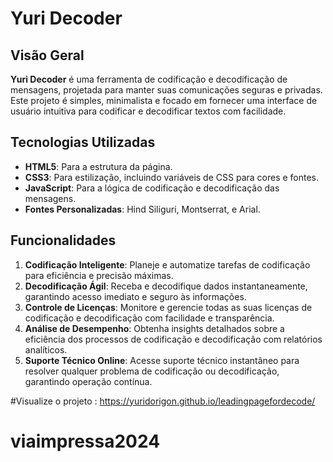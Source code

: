 # Yuri Decoder

## Visão Geral

**Yuri Decoder** é uma ferramenta de codificação e decodificação de mensagens, projetada para manter suas comunicações seguras e privadas. Este projeto é simples, minimalista e focado em fornecer uma interface de usuário intuitiva para codificar e decodificar textos com facilidade.

## Tecnologias Utilizadas

- **HTML5**: Para a estrutura da página.
- **CSS3**: Para estilização, incluindo variáveis de CSS para cores e fontes.
- **JavaScript**: Para a lógica de codificação e decodificação das mensagens.
- **Fontes Personalizadas**: Hind Siliguri, Montserrat, e Arial.

## Funcionalidades

1. **Codificação Inteligente**: Planeje e automatize tarefas de codificação para eficiência e precisão máximas.
2. **Decodificação Ágil**: Receba e decodifique dados instantaneamente, garantindo acesso imediato e seguro às informações.
3. **Controle de Licenças**: Monitore e gerencie todas as suas licenças de codificação e decodificação com facilidade e transparência.
4. **Análise de Desempenho**: Obtenha insights detalhados sobre a eficiência dos processos de codificação e decodificação com relatórios analíticos.
5. **Suporte Técnico Online**: Acesse suporte técnico instantâneo para resolver qualquer problema de codificação ou decodificação, garantindo operação contínua.


#Visualize o projeto : https://yuridorigon.github.io/leadingpagefordecode/
# viaimpressa2024
